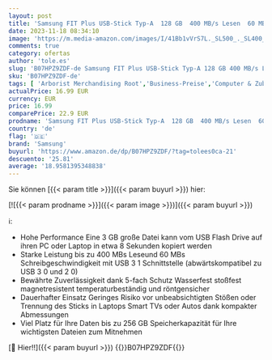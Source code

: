 ```yaml
---
layout: post
title: 'Samsung FIT Plus USB-Stick Typ-A  128 GB  400 MB/s Lesen  60 MB/s Schreiben  kompakter USB 3.1 Flash Drive mit Schlüsselring  Gray  MUF-128AB/APC'
date: 2023-11-18 08:34:10
image: 'https://m.media-amazon.com/images/I/41Bb1vVrS7L._SL500_._SL400_.jpg'
comments: true
category: ofertas
author: 'tole.es'
slug: 'B07HPZ9ZDF-de Samsung FIT Plus USB-Stick Typ-A 128 GB 400 MB/s Lesen 60...'
sku: 'B07HPZ9ZDF-de'
tags: [ 'Arborist Merchandising Root','Business-Preise','Computer & Zubehör','Datenspeicher','Externe Datenspeicher','Self Service','Special Features Stores','Stores','USB-Sticks','e26659c6-d1cd-45cb-800b-2f9b432b8572_0','e26659c6-d1cd-45cb-800b-2f9b432b8572_4801','samsung','🇩🇪', ]
actualPrice: 16.99 EUR
currency: EUR
price: 16.99
comparePrice: 22.9 EUR
prodname: 'Samsung FIT Plus USB-Stick Typ-A  128 GB  400 MB/s Lesen  60 MB/s Schreiben  kompakter USB 3.1 Flash Drive mit Schlüsselring  Gray  MUF-128AB/APC'
country: 'de'
flag: '🇩🇪'
brand: 'Samsung'
buyurl: 'https://www.amazon.de/dp/B07HPZ9ZDF/?tag=tolees0ca-21'
descuento: '25.81'
average: '18.9581395348838'
---
```


Sie können [{{< param title >}}]({{< param buyurl >}}) hier:

[![{{< param prodname >}}]({{< param image >}})]({{< param buyurl >}})

ℹ️:

- Hohe Performance Eine 3 GB große Datei kann vom USB Flash Drive auf ihren PC oder Laptop in etwa 8 Sekunden kopiert werden
- Starke Leistung bis zu 400 MBs Leseund 60 MBs Schreibgeschwindigkeit mit USB 3 1 Schnittstelle (abwärtskompatibel zu USB 3 0 und 2 0)
- Bewährte Zuverlässigkeit dank 5-fach Schutz Wasserfest stoßfest magnetresistent temperaturbeständig und röntgensicher
- Dauerhafter Einsatz Geringes Risiko vor unbeabsichtigten Stößen oder Trennung des Sticks in Laptops Smart TVs oder Autos dank kompakter Abmessungen
- Viel Platz für Ihre Daten bis zu 256 GB Speicherkapazität für Ihre wichtigsten Dateien zum Mitnehmen

[🛒 Hier!!]({{< param buyurl >}})
{{<world>}}B07HPZ9ZDF{{</world>}}
